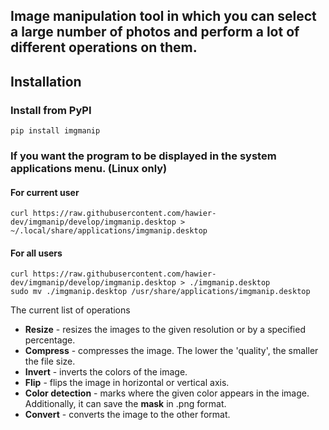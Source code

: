 Image manipulation tool in which you can select a large number of photos and
perform a lot of different operations on them.
---

## Installation

### Install from PyPI

```shell
pip install imgmanip
```

### If you want the program to be displayed in the system applications menu. (Linux only)

#### For current user

```shell
curl https://raw.githubusercontent.com/hawier-dev/imgmanip/develop/imgmanip.desktop > ~/.local/share/applications/imgmanip.desktop
```

#### For all users

```shell
curl https://raw.githubusercontent.com/hawier-dev/imgmanip/develop/imgmanip.desktop > ./imgmanip.desktop
sudo mv ./imgmanip.desktop /usr/share/applications/imgmanip.desktop
```

The current list of operations

- **Resize** - resizes the images to the given resolution or by a specified percentage.
- **Compress** - compresses the image. The lower the 'quality',
  the smaller the file size.
- **Invert** - inverts the colors of the image.
- **Flip** - flips the image in horizontal or vertical axis.
- **Color detection** - marks where the given color appears in the image.
  Additionally, it can save the **mask** in .png format.
- **Convert** - converts the image to the other format.
